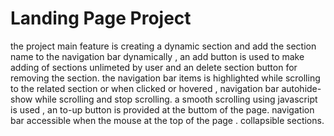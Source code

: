 # Landing Page Project

the project main feature is creating a dynamic section and add the section name to the navigation bar dynamically , an add button is used to make adding of sections unlimeted by user and an delete section button for removing the section.
the navigation bar items is highlighted while scrolling to the related section or when clicked or hovered , navigation bar autohide-show while scrolling and stop scrolling.
a smooth scrolling using javascript is used , an to-up button is provided at the buttom of the page.
navigation bar accessible when the mouse at the top of the page .
collapsible sections.
